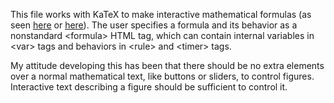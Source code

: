 This file works with KaTeX to make interactive mathematical formulas (as seen [here](web.cecs.pdx.edu/jalt/netsci_supplemental.html) or [here](web.cecs.pdx.edu/jalt/moran.html)). The user specifies a formula and its behavior as a nonstandard \<formula> HTML tag, which can contain internal variables in \<var> tags and behaviors in \<rule> and \<timer> tags.

My attitude developing this has been that there should be no extra elements over a normal mathematical text, like buttons or sliders, to control figures. Interactive text describing a figure should be sufficient to control it.
